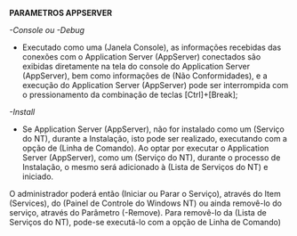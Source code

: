       

**PARAMETROS APPSERVER**

  

  

*-Console ou -Debug*

  

-   Executado como uma (Janela Console), as informações recebidas das conexões com o Application Server (AppServer) conectados são exibidas diretamente na tela do console do Application Server (AppServer), bem como informações de (Não Conformidades), e a execução do Application Server (AppServer) pode ser interrompida com o pressionamento da combinação de teclas [Ctrl]+[Break]; 

  

*-Install*

-    Se Application Server (AppServer), não for instalado como um (Serviço do NT), durante a Instalação, isto pode ser realizado, executando com a opção de (Linha de Comando). Ao optar por executar o Application Server (AppServer), como um (Serviço do NT), durante o processo de Instalação, o mesmo será adicionado à (Lista de Serviços do NT) e iniciado.  
   
   O administrador poderá então (Iniciar ou Parar o Serviço), através do Item (Services), do (Painel de Controle do Windows NT) ou ainda removê-lo do serviço, através do Parâmetro (-Remove). Para removê-lo da (Lista de Serviços do NT), pode-se executá-lo com a opção de Linha de Comando)